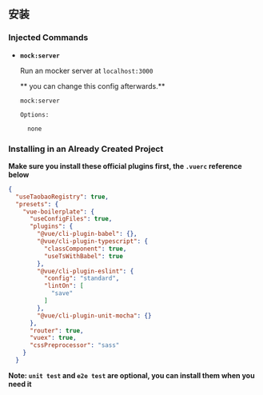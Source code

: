 ## 安装

### Injected Commands

- **`mock:server`**

  Run an mocker server at `localhost:3000`

  ** you can change this config afterwards.**

  ```
  mock:server

  Options:

    none
  ```

### Installing in an Already Created Project

 **Make sure you install these official plugins first, the `.vuerc` reference below**

``` json
{
  "useTaobaoRegistry": true,
  "presets": {
    "vue-boilerplate": {
      "useConfigFiles": true,
      "plugins": {
        "@vue/cli-plugin-babel": {},
        "@vue/cli-plugin-typescript": {
          "classComponent": true,
          "useTsWithBabel": true
        },
        "@vue/cli-plugin-eslint": {
          "config": "standard",
          "lintOn": [
            "save"
          ]
        },
        "@vue/cli-plugin-unit-mocha": {}
      },
      "router": true,
      "vuex": true,
      "cssPreprocessor": "sass"
    }
  }

```

**Note: `unit test` and `e2e test` are optional, you can install them when you need it**